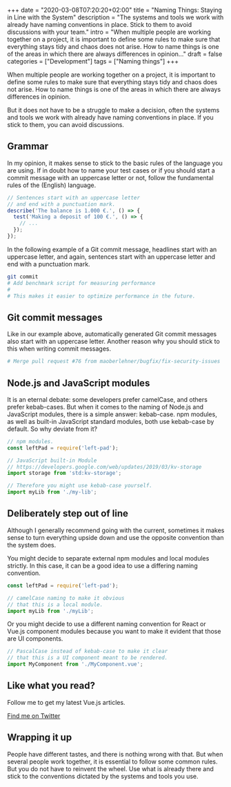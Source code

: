 +++
date = "2020-03-08T07:20:20+02:00"
title = "Naming Things: Staying in Line with the System"
description = "The systems and tools we work with already have naming conventions in place. Stick to them to avoid discussions with your team."
intro = "When multiple people are working together on a project, it is important to define some rules to make sure that everything stays tidy and chaos does not arise. How to name things is one of the areas in which there are always differences in opinion..."
draft = false
categories = ["Development"]
tags = ["Naming things"]
+++

When multiple people are working together on a project, it is important to define some rules to make sure that everything stays tidy and chaos does not arise. How to name things is one of the areas in which there are always differences in opinion.

But it does not have to be a struggle to make a decision, often the systems and tools we work with already have naming conventions in place. If you stick to them, you can avoid discussions.

## Grammar

In my opinion, it makes sense to stick to the basic rules of the language you are using. If in doubt how to name your test cases or if you should start a commit message with an uppercase letter or not, follow the fundamental rules of the (English) language.

```js
// Sentences start with an uppercase letter
// and end with a punctuation mark.
describe('The balance is 1.000 €.', () => {
  test('Making a deposit of 100 €.', () => {
    // ...
  });
});
```

In the following example of a Git commit message, headlines start with an uppercase letter, and again, sentences start with an uppercase letter and end with a punctuation mark.

```bash
git commit
# Add benchmark script for measuring performance
# 
# This makes it easier to optimize performance in the future.
```

## Git commit messages

Like in our example above, automatically generated Git commit messages also start with an uppercase letter. Another reason why you should stick to this when writing commit messages.

```bash
# Merge pull request #76 from maoberlehner/bugfix/fix-security-issues
```

## Node.js and JavaScript modules

It is an eternal debate: some developers prefer camelCase, and others prefer kebab-cases. But when it comes to the naming of Node.js and JavaScript modules, there is a simple answer: kebab-case. npm modules, as well as built-in JavaScript standard modules, both use kebab-case by default. So why deviate from it?

```js
// npm modules.
const leftPad = require('left-pad');

// JavaScript built-in Module
// https://developers.google.com/web/updates/2019/03/kv-storage
import storage from 'std:kv-storage';

// Therefore you might use kebab-case yourself.
import myLib from './my-lib';
```

## Deliberately step out of line

Although I generally recommend going with the current, sometimes it makes sense to turn everything upside down and use the opposite convention than the system does.

You might decide to separate external npm modules and local modules strictly. In this case, it can be a good idea to use a differing naming convention.

```js
const leftPad = require('left-pad');

// camelCase naming to make it obvious
// that this is a local module.
import myLib from './myLib';
```

Or you might decide to use a different naming convention for React or Vue.js component modules because you want to make it evident that those are UI components.

```js
// PascalCase instead of kebab-case to make it clear
// that this is a UI component meant to be rendered.
import MyComponent from './MyComponent.vue';
```

<div class="c-content__broad">
  <div class="c-twitter-teaser">
    <div class="c-twitter-teaser__content">
      <h2 class="c-twitter-teaser__headline">Like what you read?</h2>
      <p class="c-twitter-teaser__body">
        Follow me to get my latest Vue.js articles.
      </p>
      <a class="c-button c-button--outline c-twitter-teaser__button" rel="nofollow" href="https://twitter.com/maoberlehner" data-event-category="link" data-event-action="click: contact" data-event-label="Twitter (article content)">
        Find me on Twitter
      </a>
    </div>
  </div>
</div>

## Wrapping it up

People have different tastes, and there is nothing wrong with that. But when several people work together, it is essential to follow some common rules. But you do not have to reinvent the wheel. Use what is already there and stick to the conventions dictated by the systems and tools you use.
